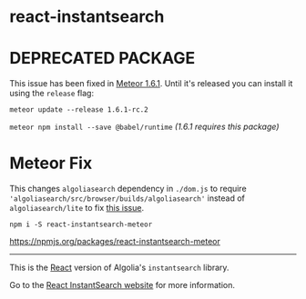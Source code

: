 # react-instantsearch

# DEPRECATED PACKAGE

This issue has been fixed in [Meteor 1.6.1](https://github.com/meteor/meteor/blob/devel/History.md). Until it's released you can install it using the `release` flag:

`meteor update --release 1.6.1-rc.2`

`meteor npm install --save @babel/runtime`
_(1.6.1 requires this package)_

# Meteor Fix
This changes `algoliasearch` dependency in `./dom.js` to require `'algoliasearch/src/browser/builds/algoliasearch'` instead of `algoliasearch/lite` to fix [this issue](https://github.com/algolia/algoliasearch-client-javascript/issues/292#issuecomment-229651198).

`npm i -S react-instantsearch-meteor`

https://npmjs.org/packages/react-instantsearch-meteor

---

This is the [React](https://facebook.github.io/react/) version of
Algolia's `instantsearch` library.

Go to the [React InstantSearch website](https://community.algolia.com/react-instantsearch/) for more information.
